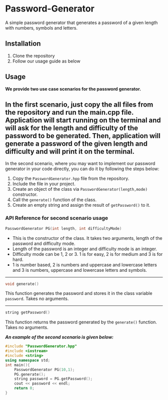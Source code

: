 # Password-Generator
A simple password generator that generates a password of a given length with numbers, symbols and letters.

## Installation
1. Clone the repository
2. Follow our usage guide as below

## Usage
**We provide two use case scenarios for the password generator.**

In the first scenario, just copy the all files from the repository and run the main.cpp file.
Application will start running on the terminal and will ask for the length and difficulty of the password to be generated.
Then, application will generate a password of the given length and difficulty and will print it on the terminal.
---
In the second scenario, where you may want to implement our password generator in your code directly, you can do it by following the steps below:
1. Copy the `PasswordGenerator.hpp` file from the repository.
2. Include the file in your project.
3. Create an object of the class via `PasswordGenerator(length,mode)` constructor.
4. Call the `generate()` function of the class.
5. Create an empty string and assign the result of `getPassword()` to it.

### API Reference for second scenario usage
```cpp
PasswordGenerator PG(int length, int difficultyMode)
```
- This is the constructor of the class. It takes two arguments, length of the password and difficulty mode.
- Length of the password is an integer and difficulty mode is an integer.
- Difficulty mode can be 1, 2 or 3. 1 is for easy, 2 is for medium and 3 is for hard.
- 1 is number based, 2 is numbers and uppercase and lowercase letters and 3 is numbers, uppercase and lowercase letters and symbols.

---
```cpp
void generate()
```
This function generates the password and stores it in the class variable `password`. Takes no arguments.

---
```cpp
string getPassword()
```
This function returns the password generated by the `generate()` function. Takes no arguments.

***An example of the second scenario is given below:***

```cpp
#include "PasswordGenerator.hpp"
#include <iostream>
#include <string>
using namespace std;
int main(){
    PasswordGenerator PG(10,1);
    PG.generate();
    string password = PG.getPassword();	
    cout << password << endl;
    return 0;
}
```